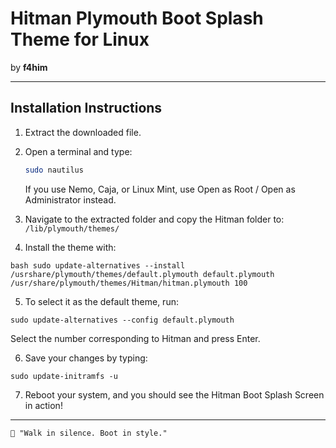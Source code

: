 # Hitman Plymouth Boot Splash Theme for Linux  
by **f4him**

---

## Installation Instructions  

1. Extract the downloaded file.  
2. Open a terminal and type:  

   ```bash
   sudo nautilus
   ```

	If you use Nemo, Caja, or Linux Mint, use Open as Root / Open as Administrator instead.



3. Navigate to the extracted folder and copy the Hitman folder to:
`/lib/plymouth/themes/`

4. Install the theme with:

         ```bash
    sudo update-alternatives --install /usrshare/plymouth/themes/default.plymouth default.plymouth /usr/share/plymouth/themes/Hitman/hitman.plymouth 100
    ```

5. To select it as the default theme, run:

`sudo update-alternatives --config default.plymouth`

Select the number corresponding to Hitman and press Enter.


6. Save your changes by typing:

`sudo update-initramfs -u`


7. Reboot your system, and you should see the Hitman Boot Splash Screen in action!
---

	🎩 "Walk in silence. Boot in style."
